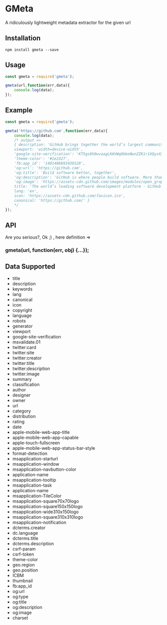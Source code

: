 # GMeta
A ridiculously lightweight metadata extractor for the given url

## Installation
````
npm install gmeta --save
````

## Usage
```` javascript
const gmeta = require('gmeta');

gmeta(url,function(err,data){
    console.log(data);
});
````

## Example

```` javascript
const gmeta = require('gmeta');

gmeta('https://github.com',function(err,data){
    console.log(data);
    /* output =>
    { description: 'GitHub brings together the world’s largest community of developers to discover, share, and build better software. From open source projects to private team repositories, we’re your all-in-one platform for collaborative development.',
    viewport: 'width=device-width',
    'google-site-verification': 'KT5gs8h0wvaagLKAVWq8bbeNwnZZK1r1XQysX3xurLU',
    'theme-color': '#1e2327',
    'fb:app_id': '1401488693436528',
    'og:url': 'https://github.com',
    'og:title': 'Build software better, together',
    'og:description': 'GitHub is where people build software. More than 28 million people use GitHub to discover, fork, and contribute to over 85 million projects.',
    'og:image': 'https://assets-cdn.github.com/images/modules/open_graph/github-logo.png',
    title: 'The world’s leading software development platform · GitHub',
    lang: 'en',
    icon: 'https://assets-cdn.github.com/favicon.ico',
    canonical: 'https://github.com/' }
    */
});
````

## API
Are you serious?, Ok ;) , here definition =>

### gmeta(url, function(err, obj) {...});
    
## Data Supported

* title
* description
* keywords
* lang
* canonical
* icon 
* copyright
* language
* robots
* generator
* viewport
* google-site-verification
* msvalidate.01
* twitter:card
* twitter:site
* twitter:creator
* twitter:title
* twitter:description
* twitter:image
* summary
* classification
* author
* designer
* owner
* url
* category
* distribution
* rating
* date
* apple-mobile-web-app-title
* apple-mobile-web-app-capable
* apple-touch-fullscreen
* apple-mobile-web-app-status-bar-style
* format-detection
* msapplication-starturl
* msapplication-window
* msapplication-navbutton-color
* application-name
* msapplication-tooltip
* msapplication-task
* application-name
* msapplication-TileColor
* msapplication-square70x70logo
* msapplication-square150x150logo
* msapplication-wide310x150logo
* msapplication-square310x310logo
* msapplication-notification
* dcterms.creator
* dc.language
* dcterms.title
* dcterms.description
* csrf-param
* csrf-token
* theme-color
* geo.region
* geo.position
* ICBM
* thumbnail
* fb:app_id
* og:url
* og:type
* og:title
* og:description
* og:image
* charset